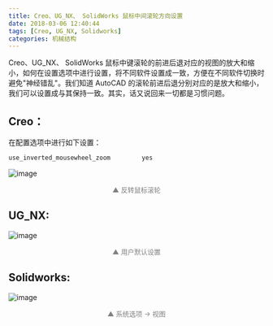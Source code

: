 ```yaml
---
title: Creo、UG_NX、 SolidWorks 鼠标中间滚轮方向设置
date: 2018-03-06 12:40:44
tags: [Creo, UG_NX, Solidworks]
categories: 机械结构
---
```



Creo、UG_NX、 SolidWorks 鼠标中键滚轮的前进后退对应的视图的放大和缩小，如何在设置选项中进行设置，将不同软件设置成一致，方便在不同软件切换时避免"神经错乱"。我们知道 AutoCAD 的滚轮前进后退分别对应的是放大和缩小，我们可以设置成与其保持一致。其实，话又说回来一切都是习惯问题。

<!--more-->

## Creo：

在配置选项中进行如下设置：
```C
use_inverted_mousewheel_zoom 　　　　 yes
```

![image](http://image.huvjie.com/190223-04_img01.jpg)
<div style="font-size:13px;color:gray;text-align:center">▲ 反转鼠标滚轮</div>

## UG_NX:


![image](http://image.huvjie.com/190223-04_img02.jpg)
<div style="font-size:13px;color:gray;text-align:center">▲ 用户默认设置</div>

## Solidworks:

![image](http://image.huvjie.com/190223-04_img03.jpg)
<div style="font-size:13px;color:gray;text-align:center">▲ 系统选项 -> 视图</div>